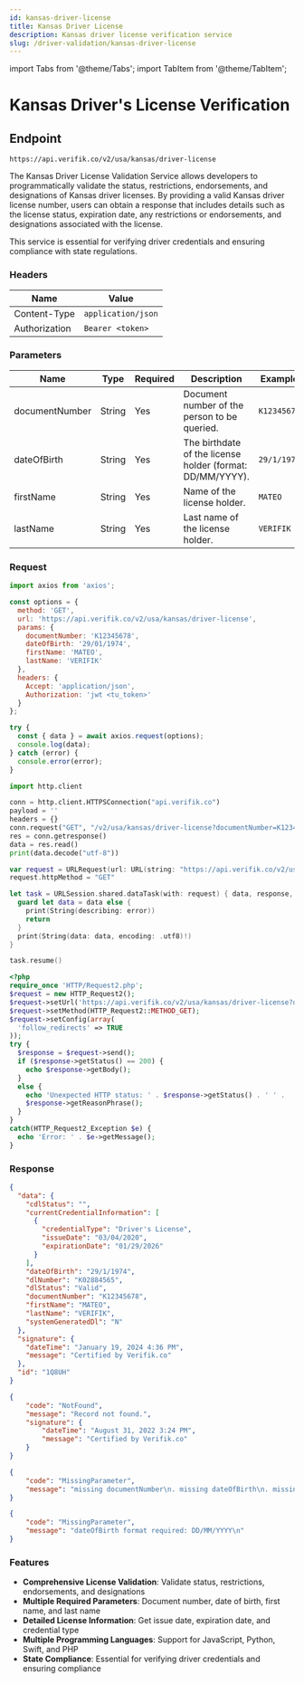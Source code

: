 ```yaml
---
id: kansas-driver-license
title: Kansas Driver License
description: Kansas driver license verification service
slug: /driver-validation/kansas-driver-license
---
```


import Tabs from '@theme/Tabs';
import TabItem from '@theme/TabItem';

# Kansas Driver's License Verification

## Endpoint

```
https://api.verifik.co/v2/usa/kansas/driver-license
```

The Kansas Driver License Validation Service allows developers to programmatically validate the status, restrictions, endorsements, and designations of Kansas driver licenses. By providing a valid Kansas driver license number, users can obtain a response that includes details such as the license status, expiration date, any restrictions or endorsements, and designations associated with the license.

This service is essential for verifying driver credentials and ensuring compliance with state regulations.

### Headers

| Name          | Value              |
| ------------- | ------------------ |
| Content-Type  | `application/json` |
| Authorization | `Bearer <token>`   |

### Parameters

| Name           | Type   | Required | Description                                    | Example      |
| -------------- | ------ | -------- | ---------------------------------------------- | ------------ |
| documentNumber | String | Yes      | Document number of the person to be queried. | `K12345678`  |
| dateOfBirth    | String | Yes      | The birthdate of the license holder (format: DD/MM/YYYY). | `29/1/1974`  |
| firstName      | String | Yes      | Name of the license holder.                   | `MATEO`      |
| lastName       | String | Yes      | Last name of the license holder.              | `VERIFIK`    |

### Request

<Tabs>
  <TabItem value="javascript" label="JavaScript">

```javascript
import axios from 'axios';

const options = {
  method: 'GET',
  url: 'https://api.verifik.co/v2/usa/kansas/driver-license',
  params: {
    documentNumber: 'K12345678',
    dateOfBirth: '29/01/1974',
    firstName: 'MATEO',
    lastName: 'VERIFIK'
  },
  headers: {
    Accept: 'application/json',
    Authorization: 'jwt <tu_token>'
  }
};

try {
  const { data } = await axios.request(options);
  console.log(data);
} catch (error) {
  console.error(error);
}
```

  </TabItem>
  <TabItem value="python" label="Python">

```python
import http.client

conn = http.client.HTTPSConnection("api.verifik.co")
payload = ''
headers = {}
conn.request("GET", "/v2/usa/kansas/driver-license?documentNumber=K12345678&dateOfBirth=29/01/1974&firstName=MATEO&lastName=VERIFIK", payload, headers)
res = conn.getresponse()
data = res.read()
print(data.decode("utf-8"))
```

  </TabItem>
  <TabItem value="swift" label="Swift">

```swift
var request = URLRequest(url: URL(string: "https://api.verifik.co/v2/usa/kansas/driver-license?documentNumber=K12345678&dateOfBirth=29/01/1974&firstName=MATEO&lastName=VERIFIK")!,timeoutInterval: Double.infinity)
request.httpMethod = "GET"

let task = URLSession.shared.dataTask(with: request) { data, response, error in 
  guard let data = data else {
    print(String(describing: error))
    return
  }
  print(String(data: data, encoding: .utf8)!)
}

task.resume()
```

  </TabItem>
  <TabItem value="php" label="PHP">

```php
<?php
require_once 'HTTP/Request2.php';
$request = new HTTP_Request2();
$request->setUrl('https://api.verifik.co/v2/usa/kansas/driver-license?documentNumber=K12345678&dateOfBirth=29/01/1974&firstName=MATEO&lastName=VERIFIK');
$request->setMethod(HTTP_Request2::METHOD_GET);
$request->setConfig(array(
  'follow_redirects' => TRUE
));
try {
  $response = $request->send();
  if ($response->getStatus() == 200) {
    echo $response->getBody();
  }
  else {
    echo 'Unexpected HTTP status: ' . $response->getStatus() . ' ' .
    $response->getReasonPhrase();
  }
}
catch(HTTP_Request2_Exception $e) {
  echo 'Error: ' . $e->getMessage();
}
```

  </TabItem>
</Tabs>

### Response

<Tabs>
  <TabItem value="200" label="200">

```json
{
  "data": {
    "cdlStatus": "",
    "currentCredentialInformation": [
      {
        "credentialType": "Driver's License",
        "issueDate": "03/04/2020",
        "expirationDate": "01/29/2026"
      }
    ],
    "dateOfBirth": "29/1/1974",
    "dlNumber": "K02884565",
    "dlStatus": "Valid",
    "documentNumber": "K12345678",
    "firstName": "MATEO",
    "lastName": "VERIFIK",
    "systemGeneratedDl": "N"
  },
  "signature": {
    "dateTime": "January 19, 2024 4:36 PM",
    "message": "Certified by Verifik.co"
  },
  "id": "1Q8UH"
}
```

  </TabItem>
  <TabItem value="404" label="404">

```json
{
    "code": "NotFound",
    "message": "Record not found.",
    "signature": {
        "dateTime": "August 31, 2022 3:24 PM",
        "message": "Certified by Verifik.co"
    }
}
```

  </TabItem>
  <TabItem value="409" label="409">

```json
{
    "code": "MissingParameter",
    "message": "missing documentNumber\n. missing dateOfBirth\n. missing firstName\n. missing lastName\n"
}
```

  </TabItem>
  <TabItem value="409-2" label="409 (Format Error)">

```json
{
    "code": "MissingParameter",
    "message": "dateOfBirth format required: DD/MM/YYYY\n"
}
```

  </TabItem>
</Tabs>

### Features

-   **Comprehensive License Validation**: Validate status, restrictions, endorsements, and designations
-   **Multiple Required Parameters**: Document number, date of birth, first name, and last name
-   **Detailed License Information**: Get issue date, expiration date, and credential type
-   **Multiple Programming Languages**: Support for JavaScript, Python, Swift, and PHP
-   **State Compliance**: Essential for verifying driver credentials and ensuring compliance